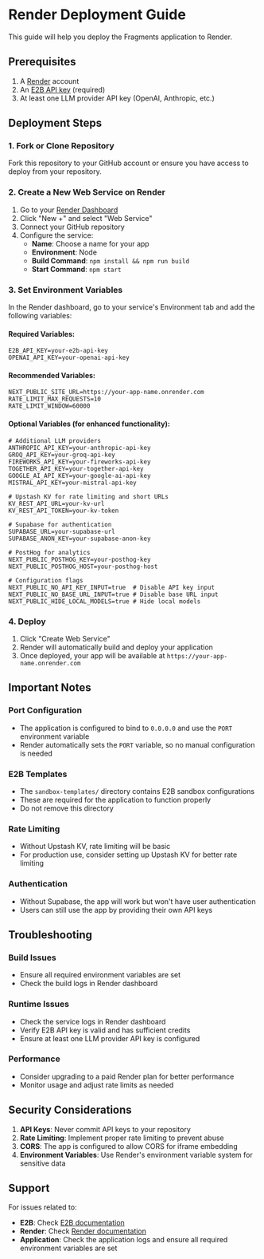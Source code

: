 # Render Deployment Guide

This guide will help you deploy the Fragments application to Render.

## Prerequisites

1. A [Render](https://render.com) account
2. An [E2B API key](https://e2b.dev/) (required)
3. At least one LLM provider API key (OpenAI, Anthropic, etc.)

## Deployment Steps

### 1. Fork or Clone Repository

Fork this repository to your GitHub account or ensure you have access to deploy from your repository.

### 2. Create a New Web Service on Render

1. Go to your [Render Dashboard](https://dashboard.render.com/)
2. Click "New +" and select "Web Service"
3. Connect your GitHub repository
4. Configure the service:
   - **Name**: Choose a name for your app
   - **Environment**: Node
   - **Build Command**: `npm install && npm run build`
   - **Start Command**: `npm start`

### 3. Set Environment Variables

In the Render dashboard, go to your service's Environment tab and add the following variables:

#### Required Variables:
```
E2B_API_KEY=your-e2b-api-key
OPENAI_API_KEY=your-openai-api-key
```

#### Recommended Variables:
```
NEXT_PUBLIC_SITE_URL=https://your-app-name.onrender.com
RATE_LIMIT_MAX_REQUESTS=10
RATE_LIMIT_WINDOW=60000
```

#### Optional Variables (for enhanced functionality):
```
# Additional LLM providers
ANTHROPIC_API_KEY=your-anthropic-api-key
GROQ_API_KEY=your-groq-api-key
FIREWORKS_API_KEY=your-fireworks-api-key
TOGETHER_API_KEY=your-together-api-key
GOOGLE_AI_API_KEY=your-google-ai-api-key
MISTRAL_API_KEY=your-mistral-api-key

# Upstash KV for rate limiting and short URLs
KV_REST_API_URL=your-kv-url
KV_REST_API_TOKEN=your-kv-token

# Supabase for authentication
SUPABASE_URL=your-supabase-url
SUPABASE_ANON_KEY=your-supabase-anon-key

# PostHog for analytics
NEXT_PUBLIC_POSTHOG_KEY=your-posthog-key
NEXT_PUBLIC_POSTHOG_HOST=your-posthog-host

# Configuration flags
NEXT_PUBLIC_NO_API_KEY_INPUT=true  # Disable API key input
NEXT_PUBLIC_NO_BASE_URL_INPUT=true # Disable base URL input
NEXT_PUBLIC_HIDE_LOCAL_MODELS=true # Hide local models
```

### 4. Deploy

1. Click "Create Web Service"
2. Render will automatically build and deploy your application
3. Once deployed, your app will be available at `https://your-app-name.onrender.com`

## Important Notes

### Port Configuration
- The application is configured to bind to `0.0.0.0` and use the `PORT` environment variable
- Render automatically sets the `PORT` variable, so no manual configuration is needed

### E2B Templates
- The `sandbox-templates/` directory contains E2B sandbox configurations
- These are required for the application to function properly
- Do not remove this directory

### Rate Limiting
- Without Upstash KV, rate limiting will be basic
- For production use, consider setting up Upstash KV for better rate limiting

### Authentication
- Without Supabase, the app will work but won't have user authentication
- Users can still use the app by providing their own API keys

## Troubleshooting

### Build Issues
- Ensure all required environment variables are set
- Check the build logs in Render dashboard

### Runtime Issues
- Check the service logs in Render dashboard
- Verify E2B API key is valid and has sufficient credits
- Ensure at least one LLM provider API key is configured

### Performance
- Consider upgrading to a paid Render plan for better performance
- Monitor usage and adjust rate limits as needed

## Security Considerations

1. **API Keys**: Never commit API keys to your repository
2. **Rate Limiting**: Implement proper rate limiting to prevent abuse
3. **CORS**: The app is configured to allow CORS for iframe embedding
4. **Environment Variables**: Use Render's environment variable system for sensitive data

## Support

For issues related to:
- **E2B**: Check [E2B documentation](https://e2b.dev/docs)
- **Render**: Check [Render documentation](https://render.com/docs)
- **Application**: Check the application logs and ensure all required environment variables are set